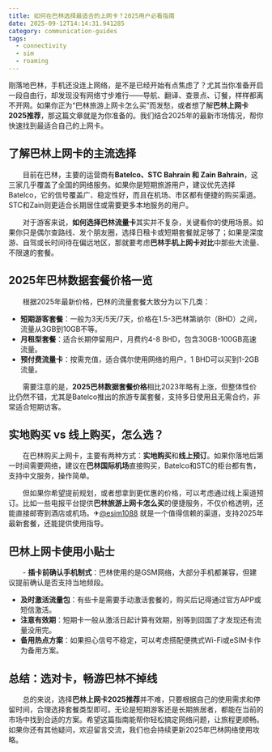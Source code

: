 ```yaml
---
title: 如何在巴林选择最适合的上网卡？2025用户必看指南
date: 2025-09-12T14:14:31.941285
category: communication-guides
tags:
  - connectivity
  - sim
  - roaming
---
```


刚落地巴林，手机还没连上网络，是不是已经开始有点焦虑了？尤其当你准备开启一段自由行，却发现没有网络寸步难行——导航、翻译、查景点、订餐，样样都离不开网。如果你正为“巴林旅游上网卡怎么买”而发愁，或者想了解**巴林上网卡2025推荐**，那这篇文章就是为你准备的。我们结合2025年的最新市场情况，帮你快速找到最适合自己的上网卡。

## 了解巴林上网卡的主流选择

　　目前在巴林，主要的运营商有**Batelco、STC Bahrain 和 Zain Bahrain**，这三家几乎覆盖了全国的网络服务。如果你是短期旅游用户，建议优先选择Batelco，它的信号覆盖广、稳定性好，而且在机场、市区都有便捷的购买渠道。STC和Zain则更适合长期居住或需要更多本地服务的用户。

　　对于游客来说，**如何选择巴林流量卡**其实并不复杂，关键看你的使用场景。如果你只是偶尔查路线、发个朋友圈，选择日租卡或短期套餐就足够了；如果是深度游、自驾或长时间待在偏远地区，那就要考虑**巴林手机上网卡对比**中那些大流量、不限速的套餐。

## 2025年巴林数据套餐价格一览

　　根据2025年最新价格，巴林的流量套餐大致分为以下几类：

- **短期游客套餐**：一般为3天/5天/7天，价格在1.5-3巴林第纳尔（BHD）之间，流量从3GB到10GB不等。
- **月租型套餐**：适合长期停留用户，月费约4-8 BHD，包含30GB-100GB高速流量。
- **预付费流量卡**：按需充值，适合偶尔使用网络的用户，1 BHD可以买到1-2GB流量。

　　需要注意的是，**2025巴林数据套餐价格**相比2023年略有上涨，但整体性价比仍然不错，尤其是Batelco推出的旅游专属套餐，支持多日使用且无需合约，非常适合短期访客。

## 实地购买 vs 线上购买，怎么选？

　　在巴林购买上网卡，主要有两种方式：**实地购买**和**线上预订**。如果你落地后第一时间需要网络，建议在**巴林国际机场**直接购买，Batelco和STC的柜台都有售，支持中文服务，操作简单。

　　但如果你希望提前规划，或者想拿到更优惠的价格，可以考虑通过线上渠道预订。比如一些电报平台提供**巴林旅游上网卡怎么买**的便捷服务，不仅价格透明，还能直接邮寄到酒店或机场。✈[@esim1088](https://t.me/s/esim1088) 就是一个值得信赖的渠道，支持2025年最新套餐，还能提供使用指导。

## 巴林上网卡使用小贴士

　　- **插卡前确认手机制式**：巴林使用的是GSM网络，大部分手机都兼容，但建议提前确认是否支持当地频段。
- **及时激活流量包**：有些卡是需要手动激活套餐的，购买后记得通过官方APP或短信激活。
- **注意有效期**：短期卡一般从激活日起计算有效期，别等到回国了才发现还有流量没用完。
- **备用热点方案**：如果担心信号不稳定，可以考虑搭配便携式Wi-Fi或eSIM卡作为备用方案。

## 总结：选对卡，畅游巴林不掉线

　　总的来说，选择**巴林上网卡2025推荐**并不难，只要根据自己的使用需求和停留时间，合理选择套餐类型即可。无论是短期游客还是长期旅居者，都能在当前的市场中找到合适的方案。希望这篇指南能帮你轻松搞定网络问题，让旅程更顺畅。如果你还有其他疑问，欢迎留言交流，我们也会持续更新2025年巴林网络使用攻略。